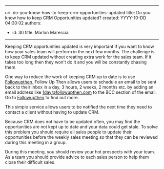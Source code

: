 

---
uri: do-you-know-how-to-keep-crm-opportunities-updated
title: Do you know how to keep CRM Opportunities updated?
created: YYYY-10-DD 04:30:02
authors:
  - id: 30
    title: Marlon Marescia
---




<span class='intro'> <p>Keeping CRM opportunities updated is very important if you want to know how your sales team will perform in the next few months. The challenge is to keep CRM updated without creating extra work for the sales team. If it takes too long then they won't do it and you will be constantly chasing them.</p> </span>

<p>One way to reduce the work of keeping CRM up to date is to use <a href="https&#58;//www.followupthen.com/">Followupthen.</a>&#160;Follow Up Then allows users to schedule an email to be sent back to their inbox&#160;in a day, 3 hours,&#160;2 weeks, 2 months etc. by&#160;adding an email address like <a href="mailto&#58;oneday@followupthen.com">1day@followupthen.com</a> to the BCC section of the email. Go to <a href="https&#58;//www.followupthen.com/">Followupthen</a> to find out more.</p><p>This simple service allows users to be notified the next time they need to contact a client without having to update CRM.</p><p>Because CRM does not have to be updated often, you may find the opportunities are not&#160;kept up to date and your data could get stale. To solve this problem you should require all sales people to update their opportunities before the weekly sales meeting so that they can be reviewed during this meeting&#160;in a group.</p><p>During this meeting, you should review your hot prospects with your team. As a team you should provide advice to each sales person to help them close their difficult sales.​</p>


